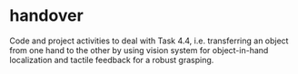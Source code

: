# handover
Code and project activities to deal with Task 4.4, i.e. transferring an object from one hand to the other by using vision system for object-in-hand localization and tactile feedback for a robust grasping.
